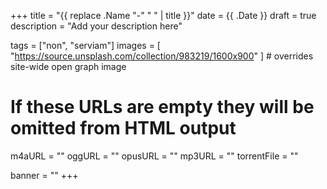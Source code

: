 +++
title = "{{ replace .Name "-" " " | title }}"
date = {{ .Date }}
draft = true
description = "Add your description here"

tags = ["non", "serviam"]
images = [
  "https://source.unsplash.com/collection/983219/1600x900"
] # overrides site-wide open graph image

# If these URLs are empty they will be omitted from HTML output
m4aURL = ""
oggURL = ""
opusURL = ""
mp3URL = ""
torrentFile = ""

banner = ""
+++
